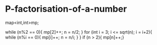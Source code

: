 # P-factorisation-of-a-number


map<int,int>mp;

   while (n%2 == 0){
      mp[2]++;
      n = n/2;
   }
   for (int i = 3; i <= sqrt(n); i = i+2){
      while (n%i == 0){
         mp[i]++;
         n = n/i;
      }
   }
   if (n > 2){   mp[n]++;}
 
